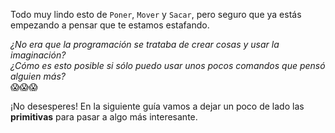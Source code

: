 Todo muy lindo esto de `Poner`, `Mover` y `Sacar`, pero seguro que ya estás empezando a pensar que te estamos estafando. 

_¿No era que la programación se trataba de crear cosas y usar la imaginación?_
<br>
_¿Cómo es esto posible si sólo puedo usar unos pocos comandos que pensó alguien más?_
<br>
:scream::scream::scream:

¡No desesperes! En la siguiente guía vamos a dejar un poco de lado las **primitivas** para pasar a algo más interesante.
